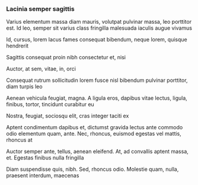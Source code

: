 ### Lacinia semper sagittis

Varius elementum massa diam mauris, volutpat pulvinar massa, leo porttitor est. Id leo, semper sit varius class fringilla malesuada iaculis augue vivamus

Id, cursus, lorem lacus fames consequat bibendum, neque lorem, quisque hendrerit

Sagittis consequat proin nibh consectetur et, nisi

Auctor, at sem, vitae, in, orci

Consequat rutrum sollicitudin lorem fusce nisl bibendum pulvinar porttitor, diam turpis leo

Aenean vehicula feugiat, magna. A ligula eros, dapibus vitae lectus, ligula, finibus, tortor, tincidunt curabitur eu

Nostra, feugiat, sociosqu elit, cras integer taciti ex

Aptent condimentum dapibus et, dictumst gravida lectus ante commodo odio elementum quam, ante. Nec, rhoncus, euismod egestas vel mattis, rhoncus at

Auctor semper ante, tellus, aenean eleifend. At, ad convallis aptent massa, et. Egestas finibus nulla fringilla

Diam suspendisse quis, nibh. Sed, rhoncus odio. Molestie quam, nulla, praesent interdum, maecenas


